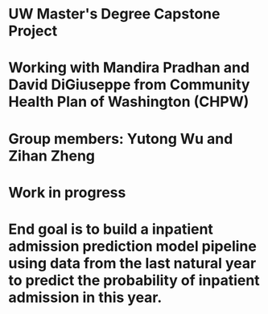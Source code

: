 # UW Master's Degree Capstone Project
# Working with Mandira Pradhan and David DiGiuseppe from Community Health Plan of Washington (CHPW)
# Group members: Yutong Wu and Zihan Zheng

# Work in progress
# End goal is to build a inpatient admission prediction model pipeline using data from the last natural year to predict the probability of inpatient admission in this year.
